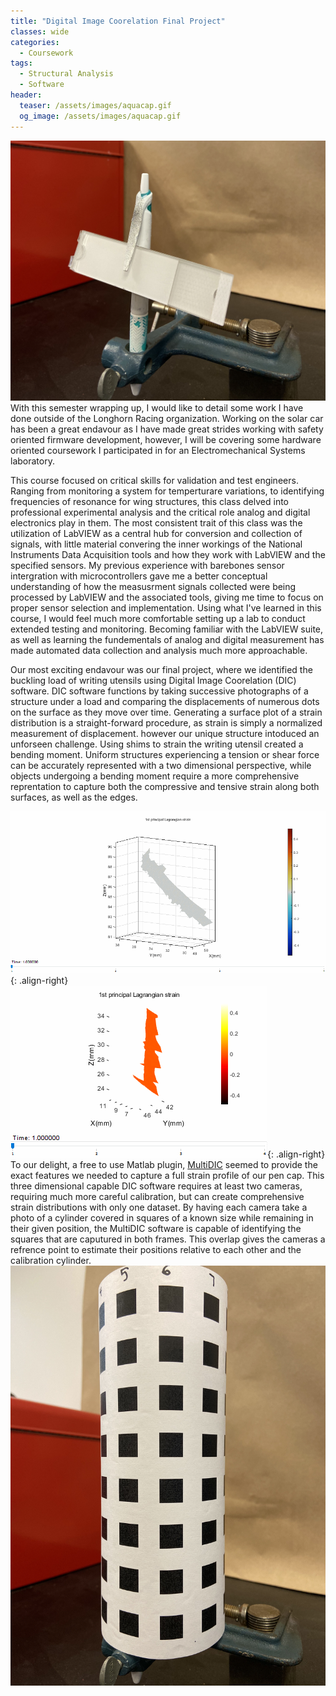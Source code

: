 ```yaml
---
title: "Digital Image Coorelation Final Project"
classes: wide
categories:
  - Coursework
tags:
  - Structural Analysis
  - Software
header:
  teaser: /assets/images/aquacap.gif
  og_image: /assets/images/aquacap.gif
---
```

![Pen Under Load](/assets/images/penbend.jpg)
  With this semester wrapping up, I would like to detail some work I have done outside of the Longhorn Racing organization.
Working on the solar car has been a great endavour as I have made great strides working with safety oriented firmware development, however, I will be covering some hardware oriented coursework
 I participated in for an Electromechanical Systems laboratory.

  This course focused on critical skills for validation and test engineers. Ranging from monitoring a system for temperturare variations, to identifying frequencies of resonance for wing structures,
this class delved into professional experimental analysis and the critical role analog and digital electronics play in them. The most consistent trait of this class was the utilization
of LabVIEW as a central hub for conversion and collection of signals, with little material convering the inner workings of the National Instruments Data Acquisition tools and how they
work with LabVIEW and the specified sensors. My previous experience with barebones sensor intergration with microcontrollers gave me a better conceptual understanding of how the
measusrment signals collected were being processed by LabVIEW and the associated tools, giving me time to focus on proper sensor selection and implementation. Using what I've learned 
in this course, I would feel much more comfortable setting up a lab to conduct extended testing and monitoring. Becoming familiar with the LabVIEW suite, as well as
learning the fundementals of analog and digital measurement has made automated data collection and analysis much more approachable.

  Our most exciting endavour was our final project, where we identified the buckling load of writing utensils using Digital Image Coorelation (DIC) software.
DIC software functions by taking successive photographs of a structure under a load and comparing the displacements of numerous dots on the surface as they move over time.
Generating a surface plot of a strain distribution is a straight-forward procedure, as strain is simply a normalized measurement of displacement. however our unique structure intoduced an unforseen challenge. 
Using shims to strain the writing utensil created a bending moment. Uniform structures experiencing a tension or shear force can be accurately represented with a two dimensional perspective, while objects undergoing a bending moment 
require a more comprehensive reprentation to capture both the compressive and tensive strain along both surfaces, as well as the edges. 

![image-right](/assets/images/aquacap.gif){: .align-right}
![image-right](/assets/images/pencil.gif){: .align-right}
  To our delight, a free to use Matlab plugin, [MultiDIC](https://www.media.mit.edu/projects/multidic-a-matlab-toolbox-for-multi-view-3d-digital-image-correlation/overview/) seemed
to provide the exact features we needed to capture a full strain profile of our pen cap. This three dimensional capable DIC software requires at least two cameras, requiring much more careful
calibration, but can create comprehensive strain distributions with only one dataset. By having each camera take a photo of a cylinder covered in squares of a known size while remaining in their
given position, the MultiDIC software is capable of identifying the squares that are caputured in both frames. This overlap gives the cameras a refrence point to estimate their positions relative to each other
 and the calibration cylinder.
![Calibration cylinder](/assets/images/calibration.jpg)